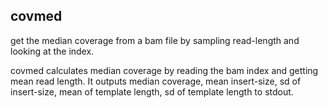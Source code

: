 ## covmed

get the median coverage from a bam file by sampling read-length and looking at the index.

covmed calculates median coverage by reading the bam index and getting mean read length.
It outputs median coverage, mean insert-size, sd of insert-size, mean of template length, sd of template length
to stdout.

